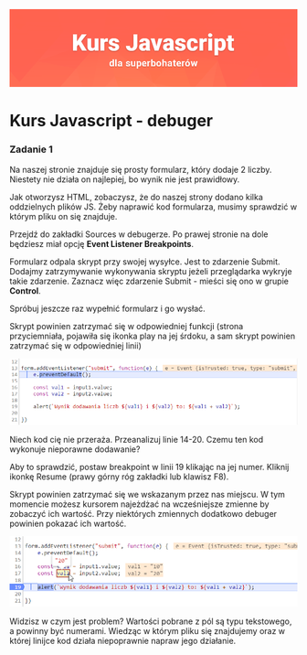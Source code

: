 ![](../../kursjs.png)

# Kurs Javascript - debuger

### Zadanie 1
Na naszej stronie znajduje się prosty formularz, który dodaje 2 liczby.
Niestety nie działa on najlepiej, bo wynik nie jest prawidłowy.

Jak otworzysz HTML, zobaczysz, że do naszej strony dodano kilka oddzielnych plików JS.
Żeby naprawić kod formularza, musimy sprawdzić w którym pliku on się znajduje.

Przejdź do zakładki Sources w debugerze. Po prawej stronie na dole będziesz miał opcję **Event Listener Breakpoints**.

Formularz odpala skrypt przy swojej wysyłce. Jest to zdarzenie Submit. Dodajmy zatrzymywanie wykonywania skryptu jeżeli przeglądarka wykryje takie zdarzenie.
Zaznacz więc zdarzenie Submit - mieści się ono w grupie **Control**.

Spróbuj jeszcze raz wypełnić formularz i go wysłać.

Skrypt powinien zatrzymać się w odpowiedniej funkcji (strona przyciemniała, pojawiła się ikonka play na jej śrdoku, a sam skrypt powinien zatrzymać się w odpowiedniej linii)

![](./_readme/breakpoint.png)

Niech kod cię nie przeraża. Przeanalizuj linie 14-20. Czemu ten kod wykonuje nieporawne dodawanie?

Aby to sprawdzić, postaw breakpoint w linii 19 klikając na jej numer. Kliknij ikonkę Resume (prawy górny róg zakładki lub klawisz F8).

Skrypt powinien zatrzymać się we wskazanym przez nas miejscu. W tym momencie możesz kursorem najeżdżać na wcześniejsze zmienne by zobaczyć ich wartość. Przy niektórych zmiennych dodatkowo debuger powinien pokazać ich wartość.

![](./_readme/breakpoint2.png)

Widzisz w czym jest problem? Wartości pobrane z pól są typu tekstowego, a powinny być numerami.
Wiedząc w którym pliku się znajdujemy oraz w której linijce kod działa niepoprawnie napraw jego działanie.